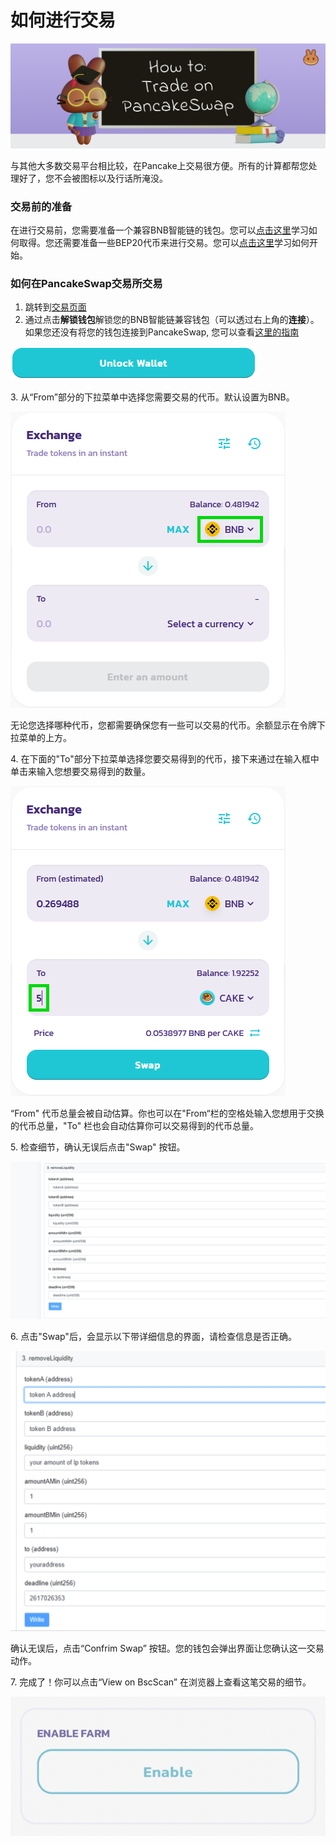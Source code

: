 # 如何进行交易

![](../../.gitbook/assets/how-to-trade-on-pancakeswap-header.png)

与其他大多数交易平台相比较，在Pancake上交易很方便。所有的计算都帮您处理好了，您不会被图标以及行话所淹没。

### 交易前的准备

在进行交易前，您需要准备一个兼容BNB智能链的钱包。您可以[点击这里](../../get-started/wallet-guide.md)学习如何取得。您还需要准备一些BEP20代币来进行交易。您可以[点击这里](../../get-started/bep20-guide.md)学习如何开始。

### 如何在PancakeSwap交易所交易

1. 跳转到[交易页面](https://pancakeswap.finance/swap#/swap)
2. 通过点击**解锁钱包**解锁您的BNB智能链兼容钱包（可以透过右上角的**连接**）。如果您还没有将您的钱包连接到PancakeSwap, 您可以查看[这里的指南](../../get-started/connection-guide.md)

![](<../../.gitbook/assets/image (205).png>)

&#x20;3\. 从“From”部分的下拉菜单中选择您需要交易的代币。默认设置为BNB。

![](<../../.gitbook/assets/image (1) (1) (1).png>)

无论您选择哪种代币，您都需要确保您有一些可以交易的代币。余额显示在令牌下拉菜单的上方。

4\. 在下面的"To"部分下拉菜单选择您要交易得到的代币，接下来通过在输入框中单击来输入您想要交易得到的数量。

![](<../../.gitbook/assets/image (3) (1) (1).png>)

“From" 代币总量会被自动估算。你也可以在"From“栏的空格处输入您想用于交换的代币总量，"To" 栏也会自动估算你可以交易得到的代币总量。

5\. 检查细节，确认无误后点击"Swap" 按钮。

![](<../../.gitbook/assets/image (4) (1).png>)

6\. 点击"Swap"后，会显示以下带详细信息的界面，请检查信息是否正确。

![](<../../.gitbook/assets/image (5) (1).png>)

确认无误后，点击“Confrim Swap” 按钮。您的钱包会弹出界面让您确认这一交易动作。

7\. 完成了！你可以点击“View on BscScan” 在浏览器上查看这笔交易的细节。

![](<../../.gitbook/assets/image (6).png>)
